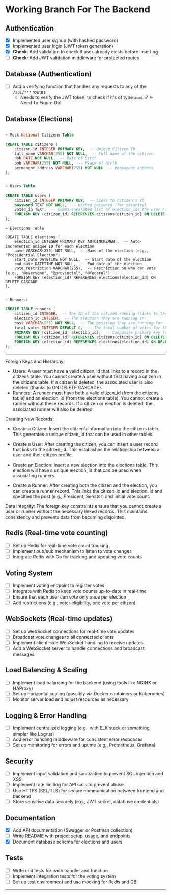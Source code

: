 # Working Branch For The Backend

## Authentication
- [x] Implemented user signup (with hashed password)
- [x] Implemented user login (JWT token generation)
- [x] **Check**: Add validation to check if user already exists before inserting
- [ ] **Check**: Add JWT validation middleware for protected routes

## Database (Authentication)
- [ ] Add a verifying function that handles any requests to any of the `/api/***` routes
    - Needs to verify the JWT token, to check if it's of type `admin`? <- Need To Figure Out

## Database (Elections)
```sql

~ Mock National Citizens Table

CREATE TABLE citizens (
    citizen_id INTEGER PRIMARY KEY,  -- Unique Citizen ID
    full_name VARCHAR(255) NOT NULL,  -- Full name of the citizen
    dob DATE NOT NULL,  -- Date of birth
    pob VARCHAR(255) NOT NULL,  -- Place of birth
    permanent_address VARCHAR(255) NOT NULL  -- Permanent address
);
```

>

```sql

~ Users Table

CREATE TABLE users (
    citizen_id INTEGER PRIMARY KEY,  -- Links to citizen's ID
    password TEXT NOT NULL,  -- Hashed password (for security)
    voted_in TEXT,  -- Comma-separated list of election_ids the user has voted in
    FOREIGN KEY (citizen_id) REFERENCES citizens(citizen_id) ON DELETE CASCADE  -- Enforces relationship to citizens
);
```

>

```
~ Elections Table

CREATE TABLE elections (
    election_id INTEGER PRIMARY KEY AUTOINCREMENT,  -- Auto-incremented unique ID for each election
    name VARCHAR(255) NOT NULL,  -- Name of the election (e.g., "Presidential Election")
    start_date DATETIME NOT NULL,  -- Start date of the election
    end_date DATETIME NOT NULL,  -- End date of the election
    vote_restriction VARCHAR(255),  -- Restriction on who can vote (e.g., "@everyone", "@provincial", "@federal")
    FOREIGN KEY (election_id) REFERENCES elections(election_id) ON DELETE CASCADE
);
```

>

```sql

~ Runners:

CREATE TABLE runners (
    citizen_id INTEGER,  -- The ID of the citizen running (links to the citizens table)
    election_id INTEGER,  -- The election they are running in
    post VARCHAR(255) NOT NULL,  -- The position they are running for (e.g., "President", "Senator")
    total_votes INTEGER DEFAULT 0,  -- The total number of votes for this candidate (starts at 0)
    PRIMARY KEY (citizen_id, election_id),  -- Composite primary key (citizen + election)
    FOREIGN KEY (citizen_id) REFERENCES citizens(citizen_id) ON DELETE CASCADE,  -- Links to citizens table
    FOREIGN KEY (election_id) REFERENCES elections(election_id) ON DELETE CASCADE  -- Links to elections table
);
```

---

Foreign Keys and Hierarchy:
- Users: A user must have a valid citizen_id that links to a record in the citizens table. You cannot create a user without first having a citizen in the citizens table. If a citizen is deleted, the associated user is also deleted (thanks to ON DELETE CASCADE).
- Runners: A runner must have both a valid citizen_id (from the citizens table) and an election_id (from the elections table). You cannot create a runner without these records. If a citizen or election is deleted, the associated runner will also be deleted.

Creating New Records:
- Create a Citizen: Insert the citizen’s information into the citizens table. This generates a unique citizen_id that can be used in other tables.
- Create a User: After creating the citizen, you can insert a user record that links to the citizen_id. This establishes the relationship between a user and their citizen profile.

- Create an Election: Insert a new election into the elections table. This election will have a unique election_id that can be used when associating runners.

- Create a Runner: After creating both the citizen and the election, you can create a runner record. This links the citizen_id and election_id and specifies the post (e.g., President, Senator) and initial vote count.

Data Integrity: The foreign key constraints ensure that you cannot create a user or runner without the necessary linked records. This maintains consistency and prevents data from becoming disjointed.

## Redis (Real-time vote counting)
- [ ] Set up Redis for real-time vote count tracking
- [ ] Implement pub/sub mechanism to listen to vote changes
- [ ] Integrate Redis with Go for tracking and updating vote counts

## Voting System
- [ ] Implement voting endpoint to register votes
- [ ] Integrate with Redis to keep vote counts up-to-date in real-time
- [ ] Ensure that each user can vote only once per election
- [ ] Add restrictions (e.g., voter eligibility, one vote per citizen)

## WebSockets (Real-time updates)
- [ ] Set up WebSocket connections for real-time vote updates
- [ ] Broadcast vote changes to all connected clients
- [ ] Implement client-side WebSocket handling to receive updates
- [ ] Add a WebSocket server to handle connections and broadcast messages

## Load Balancing & Scaling
- [ ] Implement load balancing for the backend (using tools like NGINX or HAProxy)
- [ ] Set up horizontal scaling (possibly via Docker containers or Kubernetes)
- [ ] Monitor server load and adjust resources as necessary

## Logging & Error Handling
- [ ] Implement centralized logging (e.g., with ELK stack or something simpler like Logrus)
- [ ] Add error handling middleware for consistent error responses
- [ ] Set up monitoring for errors and uptime (e.g., Prometheus, Grafana)

## Security
- [ ] Implement input validation and sanitization to prevent SQL injection and XSS
- [ ] Implement rate limiting for API calls to prevent abuse
- [ ] Use HTTPS (SSL/TLS) for secure communication between frontend and backend
- [ ] Store sensitive data securely (e.g., JWT secret, database credentials)

## Documentation
- [x] Add API documentation (Swagger or Postman collection)
- [ ] Write README with project setup, usage, and endpoints
- [x] Document database schema for elections and users

## Tests
- [ ] Write unit tests for each handler and function
- [ ] Implement integration tests for the voting system
- [ ] Set up test environment and use mocking for Redis and DB

---

